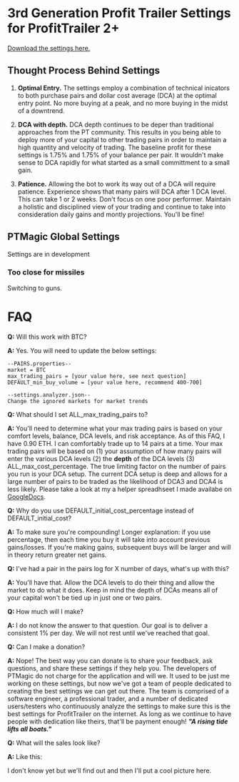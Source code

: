 # 3rd Generation Profit Trailer Settings for ProfitTrailer 2+
[Download the settings here.](https://github.com/stevenshizzleh/gen3-pt-settings/releases)
## Thought Process Behind Settings
1. **Optimal Entry.** The settings employ a combination of technical inicators to both purchase pairs and dollar cost average (DCA) at the optimal entry point. No more buying at a peak, and no more buying in the midst of a downtrend.

2. **DCA with depth.** DCA depth continues to be deper than traditional approaches from the PT community. This results in you being able to deploy more of your capital to other trading pairs in order to maintain a high quantity and velocity of trading. The baseline profit for these settings is 1.75% and 1.75% of your balance per pair. It wouldn't make sense to DCA rapidly for what started as a small committment to a small gain.

3. **Patience.** Allowing the bot to work its way out of a DCA will require patience. Experience shows that many pairs will DCA after 1 DCA level. This can take 1 or 2 weeks. Don't focus on one poor performer. Maintain a holistic and disciplined view of your trading and continue to take into consideration daily gains and montly projections. You'll be fine!


## PTMagic Global Settings
Settings are in development

### Too close for missiles
Switching to guns.

# FAQ
**Q:** Will this work with BTC?

**A:** Yes. You will need to update the below settings:
    
    --PAIRS.properties--
    market = BTC
    max_trading_pairs = [your value here, see next question]
    DEFAULT_min_buy_volume = [your value here, recommend 400-700]
    
    --settings.analyzer.json--
    Change the ignored markets for market trends

**Q:** What should I set ALL_max_trading_pairs to?

**A:** You'll need to determine what your max trading pairs is based on your comfort levels, balance, DCA levels, and risk acceptance. As of this FAQ, I have 0.90 ETH. I can comfortably trade up to 14 pairs at a time. Your max trading pairs will be based on (1) your assumption of how many pairs will enter the various DCA levels (2) the **depth** of the DCA levels (3) ALL_max_cost_percentage. The true limiting factor on the number of pairs you run is your DCA setup. The current DCA setup is deep and  allows for a large number of pairs to be traded as the likelihood of DCA3 and DCA4 is less likely. Please take a look at my a helper spreadhseet I made availabe on [GoogleDocs](https://docs.google.com/spreadsheets/d/1pjx3M85yikbTD2DcVoZ22OkHuMWRHobwDwxa3R-SWuk/edit?usp=sharing).

**Q:** Why do you use DEFAULT_initial_cost_percentage instead of DEFAULT_initial_cost?

**A:** To make sure you're compounding! Longer explanation: if you use percentage, then each time you buy it will take into account previous gains/losses. If you're making gains, subsequent buys will be larger and will in theory return greater net gains.

**Q:** I've had a pair in the pairs log for X number of days, what's up with this?

**A:** You'll have that. Allow the DCA levels to do their thing and allow the market to do what it does. Keep in mind the depth of DCAs means all of your capital won't be tied up in just one or two pairs.

**Q:** How much will I make?

**A:** I do not know the answer to that question. Our goal is to deliver a consistent 1% per day. We will not rest until we've reached that goal.

**Q:** Can I make a donation?

**A:** Nope! The best way you can donate is to share your feedback, ask questions, and share these settings if they help you. The developers of PTMagic do not charge for the application and will we. It used to be just me working on these settings, but now we've got a team of people dedicated to creating the best settings we can get out there. The team is comprised of a software engineer, a professional trader, and a number of dedicated users/testers who continuously analyze the settings to make sure this is the best settings for ProfitTrailer on the internet. As long as we continue to have people with dedication like theirs, that'll be payment enough!
**_"A rising tide lifts all boats."_**

**Q:** What will the sales look like?

**A:** Like this:

I don't know yet but we'll find out and then I'll put a cool picture here.
